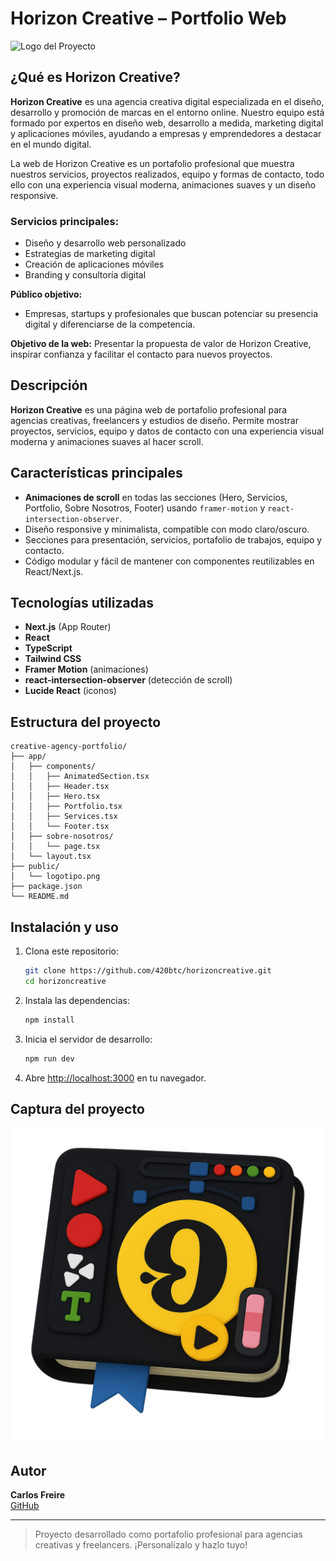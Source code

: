 # Horizon Creative – Portfolio Web

![Logo del Proyecto](./public/logomano.png)

## ¿Qué es Horizon Creative?
**Horizon Creative** es una agencia creativa digital especializada en el diseño, desarrollo y promoción de marcas en el entorno online. Nuestro equipo está formado por expertos en diseño web, desarrollo a medida, marketing digital y aplicaciones móviles, ayudando a empresas y emprendedores a destacar en el mundo digital.

La web de Horizon Creative es un portafolio profesional que muestra nuestros servicios, proyectos realizados, equipo y formas de contacto, todo ello con una experiencia visual moderna, animaciones suaves y un diseño responsive.

### Servicios principales:
- Diseño y desarrollo web personalizado
- Estrategias de marketing digital
- Creación de aplicaciones móviles
- Branding y consultoría digital

**Público objetivo:**
- Empresas, startups y profesionales que buscan potenciar su presencia digital y diferenciarse de la competencia.

**Objetivo de la web:**
Presentar la propuesta de valor de Horizon Creative, inspirar confianza y facilitar el contacto para nuevos proyectos.

## Descripción
**Horizon Creative** es una página web de portafolio profesional para agencias creativas, freelancers y estudios de diseño. Permite mostrar proyectos, servicios, equipo y datos de contacto con una experiencia visual moderna y animaciones suaves al hacer scroll.

## Características principales
- **Animaciones de scroll** en todas las secciones (Hero, Servicios, Portfolio, Sobre Nosotros, Footer) usando `framer-motion` y `react-intersection-observer`.
- Diseño responsive y minimalista, compatible con modo claro/oscuro.
- Secciones para presentación, servicios, portafolio de trabajos, equipo y contacto.
- Código modular y fácil de mantener con componentes reutilizables en React/Next.js.

## Tecnologías utilizadas
- **Next.js** (App Router)
- **React**
- **TypeScript**
- **Tailwind CSS**
- **Framer Motion** (animaciones)
- **react-intersection-observer** (detección de scroll)
- **Lucide React** (iconos)

## Estructura del proyecto
```
creative-agency-portfolio/
├── app/
│   ├── components/
│   │   ├── AnimatedSection.tsx
│   │   ├── Header.tsx
│   │   ├── Hero.tsx
│   │   ├── Portfolio.tsx
│   │   ├── Services.tsx
│   │   └── Footer.tsx
│   ├── sobre-nosotros/
│   │   └── page.tsx
│   └── layout.tsx
├── public/
│   └── logotipo.png
├── package.json
└── README.md
```

## Instalación y uso
1. Clona este repositorio:
   ```bash
   git clone https://github.com/420btc/horizoncreative.git
   cd horizoncreative
   ```
2. Instala las dependencias:
   ```bash
   npm install
   ```
3. Inicia el servidor de desarrollo:
   ```bash
   npm run dev
   ```
4. Abre [http://localhost:3000](http://localhost:3000) en tu navegador.

## Captura del proyecto
![Vista previa del proyecto](./public/logotipo.png)

## Autor
**Carlos Freire**  
[GitHub](https://github.com/420btc)

---

> Proyecto desarrollado como portafolio profesional para agencias creativas y freelancers. ¡Personalízalo y hazlo tuyo!
